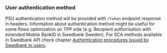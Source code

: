 ### User authentication method
PSU authentication method will be provided with `/token` endpoint response in headers. Information about authentication method might be useful for some flows optimization on TPP side (e.g. Recipient authorisation with extended Mobile BankID in Swedbank Sweden).
For SCA methods available in Swedbank API check chapter [Authentication procedures issued by Swedbank to users](#authentication-procedures-issued-by-swedbank-to-users).